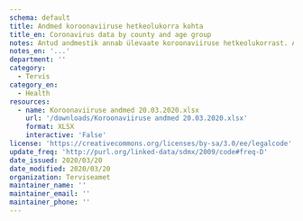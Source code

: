 ```yaml
---
schema: default
title: Andmed koroonaviiruse hetkeolukorra kohta
title_en: Coronavirus data by county and age group
notes: Antud andmestik annab ülevaate koroonaviiruse hetkeolukorrast. Andmestikud lisatakse päeva kaupa. Andmestik annab ülevaate nakatumiste kohta, sealhulgas maakonna tasemel tehtud positiivsetest ja negatiivsetest testide tulemustest, üldkokkuvõtted ning ülevaate vanuselisest jagunemisest.
notes_en: '...'
department: ''
category:
  - Tervis
category_en:
  - Health
resources:
  - name: Koroonaviiruse andmed 20.03.2020.xlsx
    url: '/downloads/Koroonaviiruse andmed 20.03.2020.xlsx'
    format: XLSX
    interactive: 'False'
license: 'https://creativecommons.org/licenses/by-sa/3.0/ee/legalcode'
update_freq: 'http://purl.org/linked-data/sdmx/2009/code#freq-D'
date_issued: 2020/03/20
date_modified: 2020/03/20
organization: Terviseamet
maintainer_name: ''
maintainer_email: ''
maintainer_phone: ''
---
```


